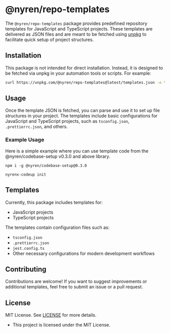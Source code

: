 # @nyren/repo-templates

The `@nyren/repo-templates` package provides predefined repository templates for JavaScript and TypeScript projects. These templates are delivered as JSON files and are meant to be fetched using [unpkg](https://unpkg.com) to facilitate quick setup of project structures.

## Installation

This package is not intended for direct installation. Instead, it is designed to be fetched via unpkg in your automation tools or scripts. For example:

```bash
curl https://unpkg.com/@nyren/repo-templates@latest/templates.json -o templates.json
```

## Usage

Once the template JSON is fetched, you can parse and use it to set up file structures in your project. The templates include basic configurations for JavaScript and TypeScript projects, such as `tsconfig.json`, `.prettierrc.json`, and others.

### Example Usage

Here is a simple example where you can use template code from the @nyren/codebase-setup v0.3.0 and above library.

```
npm i -g @nyren/codebase-setup@0.3.0

nyrenx-codeup init
```


## Templates

Currently, this package includes templates for:

- JavaScript projects
- TypeScript projects

The templates contain configuration files such as:

- `tsconfig.json`
- `.prettierrc.json`
- `jest.config.ts`
- Other necessary configurations for modern development workflows

## Contributing

Contributions are welcome! If you want to suggest improvements or additional templates, feel free to submit an issue or a pull request.

## License
MIT License. See [LICENSE](./LICENSE) for more details.
- This project is licensed under the MIT License.
